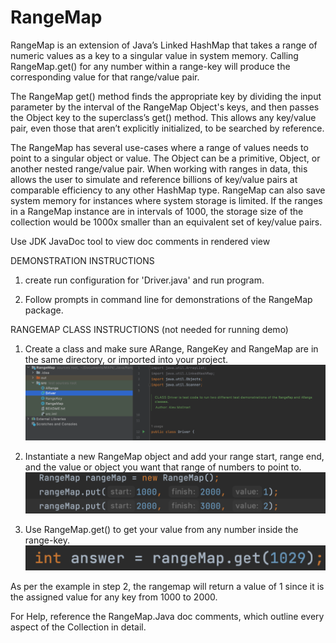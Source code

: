 # RangeMap
RangeMap is an extension of Java’s Linked HashMap that takes a range of numeric values as a key to a singular value in system memory. Calling RangeMap.get() for any number within a range-key will produce the corresponding value for that range/value pair.

The RangeMap get() method finds the appropriate key by dividing the input parameter by the
interval of the RangeMap Object's keys, and then passes the Object key to the superclass’s get() method.  This allows any key/value pair, even those that aren’t explicitly initialized, to be searched by reference.

The RangeMap has several use-cases where a range of values needs to point to a singular object or value.  The Object can be a primitive, Object, or another nested range/value pair.  When working with ranges in data, this allows the user to simulate and reference billions of key/value pairs at comparable efficiency to any other HashMap type.  RangeMap can also save system memory for instances where system storage is limited.  If the ranges in a RangeMap instance are in intervals of 1000, the storage size of the collection would be 1000x smaller than an equivalent set of key/value pairs.

Use JDK JavaDoc tool to view doc comments in rendered view

DEMONSTRATION INSTRUCTIONS

1.	create run configuration for 'Driver.java' and run program.

2.	Follow prompts in command line for demonstrations of the RangeMap package.




RANGEMAP CLASS INSTRUCTIONS (not needed for running demo)

1. Create a class and make sure ARange, RangeKey and RangeMap are in the same directory, or imported into your project.
 ![image](Picture0.png)

2. Instantiate a new RangeMap object and add your range start, range end, and the value or object you want that range of numbers to point to.
 ![image](Picture1.png)


3. Use RangeMap.get() to get your value from any number inside the range-key.
 ![image](Picture2.png)

As per the example in step 2, the rangemap will return a value of 1 since it is the assigned value for any key from 1000 to 2000.



For Help, reference the RangeMap.Java doc comments, which outline every aspect of the Collection in detail.





